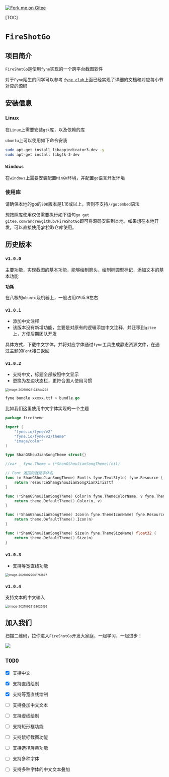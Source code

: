 [![Fork me on Gitee](https://gitee.com/andrewgithub/FireShotGo/widgets/widget_3.svg)](https://gitee.com/andrewgithub/FireShotGo)

[TOC]

# `FireShotGo`

## 项目简介

`FireShotGo`是使用`fyne`实现的一个跨平台截图软件

对于`Fyne`陌生的同学可以参考 [`fyne club`](https://gitee.com/andrewgithub/fyne-club)上面已经实现了详细的文档和对应每小节对应的源码

## 安装信息

### Linux

在`Linux`上需要安装`gtk`库，以及依赖的库

`ubuntu`上可以使用如下命令安装

```bash
sudo apt-get install libappindicator3-dev -y
sudo apt-get install libgtk-3-dev
```

### `Windows`

在`windows`上需要安装配置`MinGW`环境，并配置`go`语言开发环境

### 使用库

请确保本地的go的`SDK`版本是1.16或以上，否则不支持`//go:embed`语法

想按照库使用仅仅需要执行如下语句`go get gitee.com/andrewgithub/FireShotGo`即可将源码安装到本地，如果想在本地开发，可以直接使用git拉取仓库使用。


## 历史版本

### `v1.0.0`

主要功能，实现截图的基本功能，能够绘制箭头，绘制椭圆型标记，添加文本的基本功能

**功耗**

在八核的`ubuntu`及机器上，一般占用`CPU`5.9左右

### `v1.0.1`

- 添加中文注释
- 该版本没有新增功能，主要是对原有的逻辑添加中文注释，并迁移到`gitee`上，方便后期团队开发

具体方式，下载中文字体，并将对应字体通过`fyne`工具生成静态资源文件，在通过主题的`Font`接口返回

### `v1.0.2`

- 支持中文，标题全部按照中文显示
- 更换为左边状态栏，更符合国人使用习惯

<img src="image/image-20210928124244222.png" alt="image-20210928124244222" style="zoom: 67%;" />

```go
fyne bundle xxxxx.ttf > bundle.go
```

比如我们这里使用中文字体实现的一个主题

```go
package firetheme

import (
	"fyne.io/fyne/v2"
	"fyne.io/fyne/v2/theme"
	"image/color"
)

type ShanGShouJianSongTheme struct{}

//var _ fyne.Theme = (*ShanGShouJianSongTheme)(nil)

// Font 返回的就是字体名
func (m ShanGShouJianSongTheme) Font(s fyne.TextStyle) fyne.Resource {
	return resourceShangShouJianSongXianXiTi2Ttf
}

func (*ShanGShouJianSongTheme) Color(n fyne.ThemeColorName, v fyne.ThemeVariant) color.Color {
	return theme.DefaultTheme().Color(n, v)
}

func (*ShanGShouJianSongTheme) Icon(n fyne.ThemeIconName) fyne.Resource {
	return theme.DefaultTheme().Icon(n)
}

func (*ShanGShouJianSongTheme) Size(n fyne.ThemeSizeName) float32 {
	return theme.DefaultTheme().Size(n)
}

```

### `v1.0.3`

- 支持等宽直线功能

<img src="image/image-20210929001751677.png" alt="image-20210929001751677" style="zoom:67%;" />

### `v1.0.4`

支持文本的中文输入

<img src="image/image-20210929123025162.png" alt="image-20210929123025162" style="zoom:67%;" />



## 加入我们

扫描二维码，拉你进入`FireShotGo`开发大家庭，一起学习，一起进步！

![](image/%E5%BE%AE%E4%BF%A1%E4%BA%8C%E7%BB%B4%E7%A0%81.png)

## `TODO`

- [x] 支持中文
- [x] 支持直线绘制
- [x] 支持等宽直线绘制
- [ ] 支持叠加中文文本
- [ ] 支持虚线绘制
- [ ] 支持矩形框功能
- [ ] 支持鼠标截图功能
- [ ] 支持选择屏幕功能
- [ ] 支持多种字体
- [ ] 支持多种字体的中文文本叠加





































